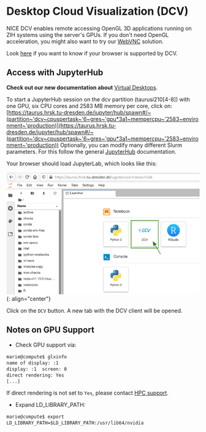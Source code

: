 # Desktop Cloud Visualization (DCV)

NICE DCV enables remote accessing OpenGL 3D applications running on ZIH systems using the
server's GPUs. If you don't need OpenGL acceleration, you might also want to try our [WebVNC](web_vnc.md)
solution.

Look [here](https://docs.aws.amazon.com/dcv/latest/userguide/client-web.html) if you want to know
if your browser is supported by DCV.

## Access with JupyterHub

**Check out our new documentation about** [Virtual Desktops](../software/virtual_desktops.md).

To start a JupyterHub session on the dcv partition (taurusi210\[4-8\]) with one GPU, six CPU cores
and 2583 MB memory per core, click on:
[https://taurus.hrsk.tu-dresden.de/jupyter/hub/spawn#/~(partition~'dcv~cpuspertask~'6~gres~'gpu*3a1~mempercpu~'2583~environment~'production)](https://taurus.hrsk.tu-dresden.de/jupyter/hub/spawn#/~(partition~'dcv~cpuspertask~'6~gres~'gpu*3a1~mempercpu~'2583~environment~'production))
Optionally, you can modify many different Slurm parameters. For this
follow the general [JupyterHub](../access/jupyterhub.md) documentation.

Your browser should load JupyterLab, which looks like this:

![JupyterLab and DCV](misc/jupyterlab_and_dcv.png)
{: align="center"}

Click on the `DCV` button. A new tab with the DCV client will be opened.

## Notes on GPU Support

- Check GPU support via:

```console hl_lines="4"
marie@compute$ glxinfo 
name of display: :1
display: :1  screen: 0
direct rendering: Yes
[...]
```

If direct rendering is not set to `Yes`, please contact [HPC support](mailto:hpcsupport@zih.tu-dresden.de).

- Expand LD_LIBRARY_PATH:

```console
marie@compute$ export LD_LIBRARY_PATH=$LD_LIBRARY_PATH:/usr/lib64/nvidia
```
